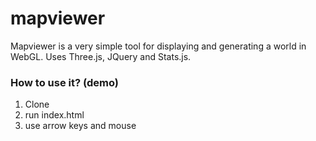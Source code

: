 # mapviewer
Mapviewer is a very simple tool for displaying and generating a world in WebGL. Uses Three.js, JQuery and Stats.js.

### How to use it? (demo)
1. Clone
2. run index.html
3. use arrow keys and mouse
